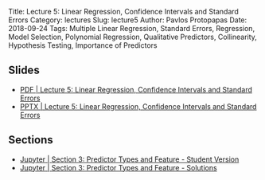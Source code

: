 Title: Lecture 5: Linear Regression, Confidence Intervals and Standard Errors
Category: lectures
Slug: lecture5
Author: Pavlos Protopapas
Date: 2018-09-24
Tags: Multiple Linear Regression, Standard Errors, Regression, Model Selection, Polynomial Regression, Qualitative Predictors, Collinearity, Hypothesis Testing, Importance of Predictors

## Slides
- [PDF | Lecture 5: Linear Regression, Confidence Intervals and Standard Errors]({attach}presentation/Lecture5_MultiRegression.pdf)
- [PPTX | Lecture 5: Linear Regression, Confidence Intervals and Standard Errors]({attach}presentation/Lecture5_MultiRegression.pptx)


## Sections
- [Jupyter | Section 3: Predictor Types and Feature - Student Version]({filename}../../sections/section3/notebook/section_3_student.ipynb)
- [Jupyter | Section 3: Predictor Types and Feature - Solutions]({filename}../../sections/section3/notebook/section_3_solutions.ipynb)

